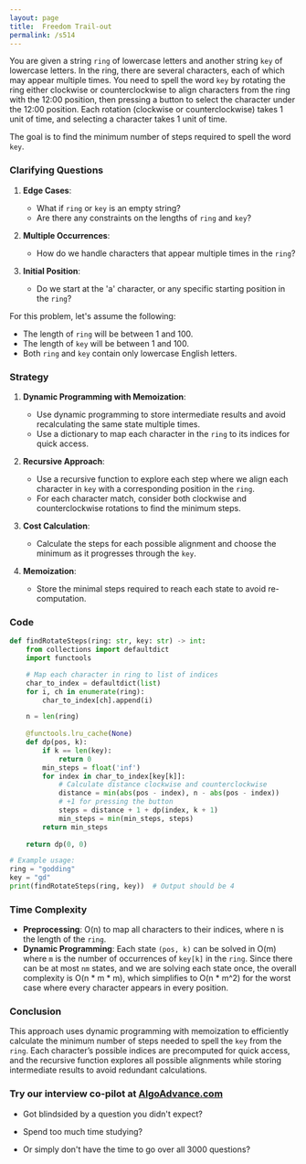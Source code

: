 ```yaml
---
layout: page
title:  Freedom Trail-out
permalink: /s514
---
```


You are given a string `ring` of lowercase letters and another string `key` of lowercase letters. In the ring, there are several characters, each of which may appear multiple times. You need to spell the word `key` by rotating the ring either clockwise or counterclockwise to align characters from the ring with the 12:00 position, then pressing a button to select the character under the 12:00 position. Each rotation (clockwise or counterclockwise) takes 1 unit of time, and selecting a character takes 1 unit of time.

The goal is to find the minimum number of steps required to spell the word `key`.

### Clarifying Questions

1. **Edge Cases**:
   - What if `ring` or `key` is an empty string?
   - Are there any constraints on the lengths of `ring` and `key`?
   
2. **Multiple Occurrences**:
   - How do we handle characters that appear multiple times in the `ring`?

3. **Initial Position**:
   - Do we start at the 'a' character, or any specific starting position in the `ring`?

For this problem, let's assume the following:
- The length of `ring` will be between 1 and 100.
- The length of `key` will be between 1 and 100.
- Both `ring` and `key` contain only lowercase English letters.

### Strategy

1. **Dynamic Programming with Memoization**: 
   - Use dynamic programming to store intermediate results and avoid recalculating the same state multiple times.
   - Use a dictionary to map each character in the `ring` to its indices for quick access.

2. **Recursive Approach**:
   - Use a recursive function to explore each step where we align each character in `key` with a corresponding position in the `ring`.
   - For each character match, consider both clockwise and counterclockwise rotations to find the minimum steps.
   
3. **Cost Calculation**:
   - Calculate the steps for each possible alignment and choose the minimum as it progresses through the `key`.

4. **Memoization**:
   - Store the minimal steps required to reach each state to avoid re-computation.

### Code

```python
def findRotateSteps(ring: str, key: str) -> int:
    from collections import defaultdict
    import functools

    # Map each character in ring to list of indices
    char_to_index = defaultdict(list)
    for i, ch in enumerate(ring):
        char_to_index[ch].append(i)

    n = len(ring)
    
    @functools.lru_cache(None)
    def dp(pos, k):
        if k == len(key):
            return 0
        min_steps = float('inf')
        for index in char_to_index[key[k]]:
            # Calculate distance clockwise and counterclockwise
            distance = min(abs(pos - index), n - abs(pos - index))
            # +1 for pressing the button
            steps = distance + 1 + dp(index, k + 1)
            min_steps = min(min_steps, steps)
        return min_steps
    
    return dp(0, 0)

# Example usage:
ring = "godding"
key = "gd"
print(findRotateSteps(ring, key))  # Output should be 4
```

### Time Complexity

- **Preprocessing**: O(n) to map all characters to their indices, where n is the length of the `ring`.
- **Dynamic Programming**: Each state `(pos, k)` can be solved in O(m) where `m` is the number of occurrences of `key[k]` in the `ring`. Since there can be at most `nm` states, and we are solving each state once, the overall complexity is O(n * m * m), which simplifies to O(n * m^2) for the worst case where every character appears in every position.

### Conclusion

This approach uses dynamic programming with memoization to efficiently calculate the minimum number of steps needed to spell the `key` from the `ring`. Each character’s possible indices are precomputed for quick access, and the recursive function explores all possible alignments while storing intermediate results to avoid redundant calculations.


### Try our interview co-pilot at [AlgoAdvance.com](https://algoAdvance.com)

- Got blindsided by a question you didn't expect?

- Spend too much time studying?

- Or simply don't have the time to go over all 3000 questions?

